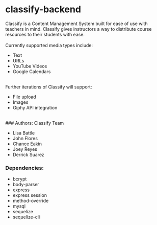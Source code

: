# classify-backend
Classify is a Content Management System built for ease of use with teachers in mind. Classify gives instructors  a way to distribute course resources to their students with ease.
<br>
<br>
Currently supported media types include:
<ul>
	<li>Text</li>
	<li>URLs</li>
	<li>YouTube Videos</li>
	<li>Google Calendars</li>
</ul>
<br>
Further iterations of Classify will support:
<ul>
	<li>File upload</li>
	<li>Images</li>
	<li>Giphy API integration</li>
</ul>
<br>
### Authors:
Classify Team
<ul>
	<li>Lisa Battle</li>
	<li>John Flores</li>
	<li>Chance Eakin</li>
	<li>Joey Reyes</li>
	<li>Derrick Suarez</li>
</ul>

### Dependencies:
<ul>
	<li>bcrypt</li>
	<li>body-parser</li>
	<li>express</li>
	<li>express session</li>
	<li>method-override</li>
	<li>mysql</li>
	<li>sequelize</li>
	<li>sequelize-cli</li>
</ul>